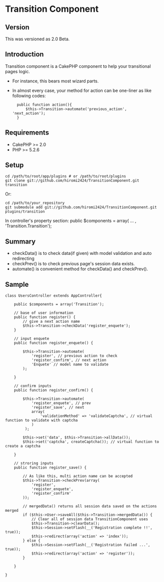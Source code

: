 # Transition Component #

## Version ##

This was versioned as 2.0 Beta.

## Introduction ##

Transition component is a CakePHP component to help your transitional pages logic.

- For instance, this bears most wizard parts.
- In almost every case, your method for action can be one-liner as like following codes:

		public function action(){
			$this->Transition->automate('previous_action', 'next_action');
		}

## Requirements ##

- CakePHP >= 2.0
- PHP >= 5.2.6

## Setup ##

	cd /path/to/root/app/plugins # or /path/to/root/plugins
	git clone git://github.com/hiromi2424/TransitionComponent.git transition

Or:

	cd /path/to/your_repository
	git submodule add git://github.com/hiromi2424/TransitionComponent.git plugins/transition


In controller's property section:
	public $components = array( ... , 'Transition.Transition');

## Summary ##

- checkData() is to check data(if given) with model validation and auto redirecting
- checkPrev() is to check previous page's session data exists.
- automate() is convenient method for checkData() and checkPrev().

## Sample ##

	class UsersController extends AppController{

		public $components = array('Transition');

		// base of user information
		public function register() {
			// give a next action name
			$this->Transition->checkData('register_enquete');
		}

		// input enquete
		public function register_enquete() {

			$this->Transition->automate(
				'register', // previous action to check
				'register_confirm', // next action
				'Enquete' // model name to validate
			);

		}

		// confirm inputs
		public function register_confirm() {

			$this->Transition->automate(
				'register_enquete', // prev
				'register_save', // next
				array(
					'validationMethod' => 'validateCaptcha', // virtual function to validate with captcha
				)
			 );

			$this->set('data', $this->Transition->allData());
			$this->set('captcha', createCaptcha()); // virtual function to create a captcha

		}

		// stroring inputs
		public function register_save() {

			// As like this, multi action name can be accepted
			$this->Transition->checkPrev(array(
				'register',
				'register_enquete',
				'register_confirm'
			));

			// mergedData() returns all session data saved on the actions merged
			if ($this->User->saveAll($this->Transition->mergedData()) {
				// Clear all of session data TransitionComponent uses
				$this->Transition->clearData();
				$this->Session->setFlash(__('Registration complete !!', true));
				$this->redirect(array('action' => 'index'));
			} else {
				$this->Session->setFlash(__('Registration failed ...', true));
				$this->redirect(array('action' => 'register'));
			}

		}

	}
